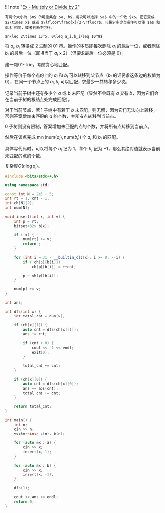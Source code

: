!!! note "[Ex - Multiply or Divide by 2](https://atcoder.jp/contests/abc254/tasks/abc254_h)"

    有两个大小为 $n$ 的可重集合 $a, b$，每次可以选择 $a$ 中的一个数 $x$，把它变成 $2\times x$ 或者 $\lfloor\frac{x}{2}\rfloor$。问最少多少次操作可以使 $a$ 和 $b$ 相同，或者判断不可行。

    $n\leq 2\times 10^5, 0\leq a_i,b_i\leq 10^9$

将 $a_i,b_i$ 转换成 $2$ 进制的 $01$ 串。操作的本质即每次删除 $a_i$ 的最后一位，或者删除 $b_i$ 的最后一位（即相当于 $a_i\times 2$）（但要求最后一位必须是 $0$）。

建一颗01-Trie，考虑贪心地匹配。

操作等价于每个点的上的 $a_i$ 和 $b_i$ 可以转移到父节点（$b_i$ 的话要求这条边的权值为 $0$），在同一个节点上的 $a_i,b_i$ 可以匹配，求最少一共转移多少次。

记录当前子树中还有多少个 $a$ 或 $b$ 未匹配（显然不会既有 $a$ 又有 $b$，因为它们会在当前子树的根结点处完成匹配）。

对于当前节点，若 $1$ 子树中有若干 $b$ 未匹配，则无解，因为它们无法向上转移，否则答案增加未匹配的 $a$ 的个数，并所有点转移到当前点。

$0$ 子树则没有限制，答案增加未匹配的点的个数，并将所有点转移到当前点。

然后在该点完成 $\min(\text{num}(a_i), \text{num}(b_i))$ 个 $a_i$ 和 $b_i$ 的匹配。

具体写代码时，可以将每个 $a_i$ 记为 $1$，每个 $b_i$ 记为 $-1$，那么其绝对值就表示当前未匹配的点的个数。

复杂度$O(n\log{a_i})$。

```cpp
#include <bits/stdc++.h>

using namespace std;

const int N = 2e6 + 5;
int rt = 1, cnt = 1;
int ch[N][2];
int num[N];

void insert(int x, int v) {
    int p = rt;
    bitset<32> b(x);

    if (!x) {
        num[rt] += v;
        return ;
    }

    for (int i = 31 - __builtin_clz(x); i >= 0; --i) {
        if (!ch[p][b[i]])
            ch[p][b[i]] = ++cnt;

        p = ch[p][b[i]];
    }

    num[p] += v;
}

int ans;

int dfs(int x) {
    int total_cnt = num[x];

    if (ch[x][1]) {
        auto cnt = dfs(ch[x][1]);
        ans += cnt;

        if (cnt < 0) {
            cout << -1 << endl;
            exit(0);
        }

        total_cnt += cnt;
    }

    if (ch[x][0]) {
        auto cnt = dfs(ch[x][0]);
        ans += abs(cnt);
        total_cnt += cnt;
    }

    return total_cnt;
}

int main() {
    int n;
    cin >> n;
    vector<int> a(n), b(n);

    for (auto &x : a) {
        cin >> x;
        insert(x, 1);
    }

    for (auto &x : b) {
        cin >> x;
        insert(x, -1);
    }

    dfs(1);

    cout << ans << endl;
    return 0;
}
```

